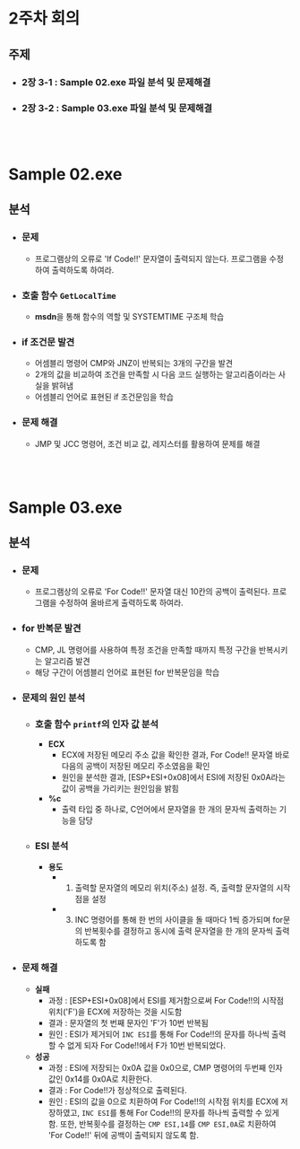 # 2주차 회의

## 주제
- ### 2장 3-1 : Sample 02.exe 파일 분석 및 문제해결
- ### 2장 3-2 : Sample 03.exe 파일 분석 및 문제해결

</br></br>

# Sample 02.exe

## 분석
- ### 문제
  - 프로그램상의 오류로 'If Code!!' 문자열이 출력되지 않는다. 프로그램을 수정하여 출력하도록 하여라.
- ### 호출 함수 `GetLocalTime`
  - **msdn**을 통해 함수의 역할 및 SYSTEMTIME 구조체 학습
- ### if 조건문 발견
  - 어셈블리 명령어 CMP와 JNZ이 반복되는 3개의 구간을 발견
  - 2개의 값을 비교하여 조건을 만족할 시 다음 코드 실행하는 알고리즘이라는 사실을 밝혀냄
  - 어셈블리 언어로 표현된 if 조건문임을 학습
- ### 문제 해결
  - JMP 및 JCC 명령어, 조건 비교 값, 레지스터를 활용하여 문제를 해결

</br></br>

# Sample 03.exe

## 분석
- ### 문제
  - 프로그램상의 오류로 'For Code!!' 문자열 대신 10칸의 공백이 출력된다. 프로그램을 수정하여 올바르게 출력하도록 하여라.
- ### for 반복문 발견
  - CMP, JL 명령어를 사용하여 특정 조건을 만족할 때까지 특정 구간을 반복시키는 알고리즘 발견
  - 해당 구간이 어셈블리 언어로 표현된 for 반복문임을 학습
- ### 문제의 원인 분석
  - ### 호출 함수 `printf`의 인자 값 분석
    - **ECX**
      - ECX에 저장된 메모리 주소 값을 확인한 결과, For Code!! 문자열 바로 다음의 공백이 저장된 메모리 주소였음을 확인
      - 원인을 분석한 결과, [ESP+ESI+0x08]에서 ESI에 저장된 0x0A라는 값이 공백을 가리키는 원인임을 밝힘
    - **%c**
      - 출력 타입 중 하나로, C언어에서 문자열을 한 개의 문자씩 출력하는 기능을 담당
  - ### ESI 분석
    - **용도**
      - 1. 출력할 문자열의 메모리 위치(주소) 설정. 즉, 출력할 문자열의 시작점을 설정
      - 3. INC 명령어를 통해 한 번의 사이클을 돌 때마다 1씩 증가되며 for문의 반복횟수를 결정하고 동시에 출력 문자열을 한 개의 문자씩 출력하도록 함
- ### 문제 해결
  - **실패**
    - 과정 : [ESP+ESI+0x08]에서 ESI를 제거함으로써 For Code!!의 시작점 위치('F')을 ECX에 저장하는 것을 시도함
    - 결과 : 문자열의 첫 번째 문자인 'F'가 10번 반복됨
    - 원인 : ESI가 제거되어 `INC ESI`를 통해 For Code!!의 문자를 하나씩 출력할 수 없게 되자 For Code!!에서 F가 10번 반복되었다. 
  - **성공**
    - 과정 : ESI에 저장되는 0x0A 값을 0x0으로, CMP 명령어의 두번째 인자 값인 0x14를 0x0A로 치환한다.
    - 결과 : For Code!!가 정상적으로 출력된다.
    - 원인 : ESI의 값을 0으로 치환하여 For Code!!의 시작점 위치를 ECX에 저장하였고, `INC ESI`를 통해 For Code!!의 문자를 하나씩 출력할 수 있게 함. 또한, 반복횟수를 결정하는 `CMP ESI,14`를 `CMP ESI,0A`로 치환하여 'For Code!!' 뒤에 공백이 출력되지 않도록 함.